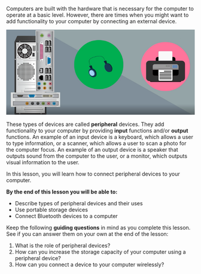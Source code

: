 Computers are built with the hardware that is necessary for the computer to operate at a basic level. However, there are times when you might want to add functionality to your computer by connecting an external device.

![Illustrated image of pc ports and various devices](../media/Connected_Devices_Illustration.png)

These types of devices are called **peripheral** devices. They add functionality to your computer by providing **input** functions and/or **output** functions. An example of an input device is a keyboard, which allows a user to type information, or a scanner, which allows a user to scan a photo for the computer focus. An example of an output device is a speaker that outputs sound from the computer to the user, or a monitor, which outputs visual information to the user.

In this lesson, you will learn how to connect peripheral devices to your computer.

**By the end of this lesson you will be able to:**

*   Describe types of peripheral devices and their uses
*   Use portable storage devices
*   Connect Bluetooth devices to a computer

Keep the following **guiding questions** in mind as you complete this lesson. See if you can answer them on your own at the end of the lesson:

1.  What is the role of peripheral devices?
2.  How can you increase the storage capacity of your computer using a peripheral device?
3.  How can you connect a device to your computer wirelessly?

